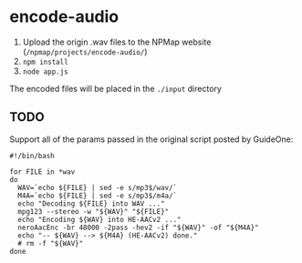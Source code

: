 # encode-audio

1. Upload the origin .wav files to the NPMap website (`/npmap/projects/encode-audio/`)
2. `npm install`
3. `node app.js`

The encoded files will be placed in the `./input` directory

## TODO

Support all of the params passed in the original script posted by GuideOne:

```
#!/bin/bash

for FILE in *wav
do
  WAV=`echo ${FILE} | sed -e s/mp3$/wav/`
  M4A=`echo ${FILE} | sed -e s/mp3$/m4a/`
  echo "Decoding ${FILE} into WAV ..."
  mpg123 --stereo -w "${WAV}" "${FILE}"
  echo "Encoding ${WAV} into HE-AACv2 ..."
  neroAacEnc -br 48000 -2pass -hev2 -if "${WAV}" -of "${M4A}"
  echo "-- ${WAV} --> ${M4A} (HE-AACv2) done."
  # rm -f "${WAV}"
done
```
